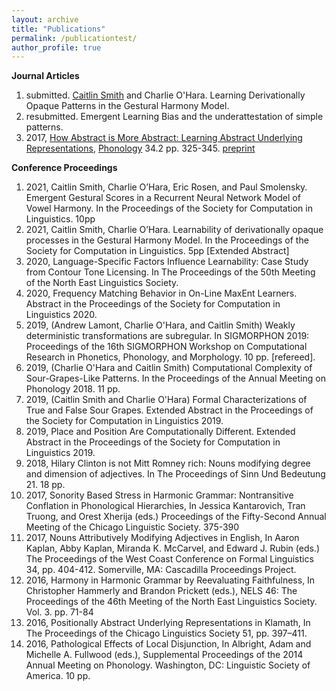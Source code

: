 ```yaml
---
layout: archive
title: "Publications"
permalink: /publicationtest/
author_profile: true
---
```


**Journal Articles**
1. submitted. [Caitlin Smith](https://caitlinsmith14.github.io) and Charlie O'Hara. Learning Derivationally Opaque Patterns in the Gestural Harmony Model.
1. resubmitted. Emergent Learning Bias and the underattestation of simple patterns.
1. 2017, [How Abstract is More Abstract: Learning Abstract Underlying Representations](https://www.cambridge.org/core/journals/phonology/article/how-abstract-is-more-abstract-learning-abstract-underlying-representations/BC4D70D95018D3812C4BFECD480BF794), [Phonology](https://www.cambridge.org/core/journals/phonology) 34.2 pp. 325-345. [preprint](https://charlieohara.github.io/files/phonologyabstractURsREVISION.pdf)


**Conference Proceedings**
1. 2021, Caitlin Smith, Charlie O’Hara, Eric Rosen, and Paul Smolensky. Emergent Gestural Scores in a Recurrent Neural Network Model of Vowel Harmony. In the Proceedings of the Society for Computation in Linguistics. 10pp
1. 2021, Caitlin Smith, Charlie O’Hara. Learnability of derivationally opaque processes in the Gestural Harmony Model. In the Proceedings of the Society for Computation in Linguistics. 5pp [Extended Abstract]
1. 2020, Language-Specific Factors Influence Learnability: Case Study from Contour Tone Licensing. In The Proceedings of the 50th Meeting of the North East Linguistics Society.
1. 2020, Frequency Matching Behavior in On-Line MaxEnt Learners. Abstract in the Proceedings of the Society for Computation in Linguistics 2020.
1. 2019, (Andrew Lamont, Charlie O'Hara, and Caitlin Smith) Weakly deterministic transformations are subregular. In SIGMORPHON 2019: Proceedings of the 16th SIGMORPHON Workshop on Computational Research in Phonetics, Phonology, and Morphology. 10 pp. [refereed].
2. 2019, (Charlie O'Hara and Caitlin Smith) Computational Complexity of Sour-Grapes-Like Patterns. In the Proceedings of the Annual Meeting on Phonology 2018. 11 pp.
3. 2019, (Caitlin Smith and Charlie O'Hara) Formal Characterizations of True and False Sour Grapes. Extended Abstract in the Proceedings of the Society for Computation in Linguistics 2019.
4. 2019, Place and Position Are Computationally Different. Extended Abstract in the Proceedings of the Society for Computation in Linguistics 2019.
5. 2018, Hilary Clinton is not Mitt Romney rich: Nouns modifying degree and dimension of adjectives. In The Proceedings of Sinn Und Bedeutung 21. 18 pp. 
6. 2017, Sonority Based Stress in Harmonic Grammar: Nontransitive Conflation in Phonological Hierarchies, In Jessica Kantarovich, Tran Truong, and Orest Xherija (eds.) Proceedings of the Fifty-Second Annual Meeting of the  Chicago Linguistic Society. 375-390
7. 2017, Nouns Attributively Modifying Adjectives in English, In Aaron Kaplan, Abby Kaplan, Miranda K. McCarvel, and Edward J. Rubin (eds.) The Proceedings of the West Coast Conference on Formal Linguistics 34, pp. 404-412. Somerville, MA: Cascadilla Proceedings Project.
8. 2016, Harmony in Harmonic Grammar by Reevaluating Faithfulness, In Christopher Hammerly and Brandon Prickett (eds.), NELS 46: The Proceedings of the 46th Meeting of the North East Linguistics Society. Vol. 3. pp. 71-84
9. 2016, Positionally Abstract Underlying Representations in Klamath, In The Proceedings of the Chicago Linguistics Society 51, pp. 397–411.
10. 2016, Pathological Effects of Local Disjunction, In Albright, Adam and Michelle A. Fullwood (eds.), Supplemental Proceedings of the 2014 Annual Meeting on Phonology. Washington, DC: Linguistic Society of America. 10 pp.

